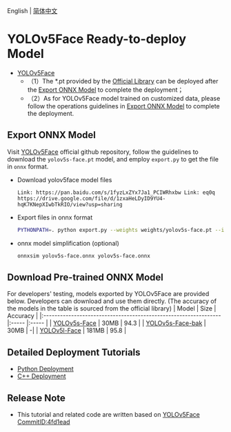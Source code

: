 English | [简体中文](README.md)
# YOLOv5Face Ready-to-deploy Model

- [YOLOv5Face](https://github.com/deepcam-cn/yolov5-face/commit/4fd1ead)
  - （1）The *.pt provided by the [Official Library](https://github.com/deepcam-cn/yolov5-face/) can be deployed after the [Export ONNX Model](#导出ONNX模型) to complete the deployment；
  - （2）As for YOLOv5Face model trained on customized data, please follow the operations guidelines in [Export ONNX Model](#%E5%AF%BC%E5%87%BAONNX%E6%A8%A1%E5%9E%8B)  to complete the deployment.

## Export ONNX Model

Visit [YOLOv5Face](https://github.com/deepcam-cn/yolov5-face) official github repository, follow the guidelines to download the `yolov5s-face.pt` model, and employ `export.py` to get the file in `onnx` format.

* Download yolov5face model files
  ```
  Link: https://pan.baidu.com/s/1fyzLxZYx7Ja1_PCIWRhxbw Link: eq0q  
  https://drive.google.com/file/d/1zxaHeLDyID9YU4-hqK7KNepXIwbTkRIO/view?usp=sharing
  ```

* Export files in onnx format
  ```bash
  PYTHONPATH=. python export.py --weights weights/yolov5s-face.pt --img_size 640 640 --batch_size 1  
  ```
* onnx model simplification (optional)
  ```bash
  onnxsim yolov5s-face.onnx yolov5s-face.onnx
  ```

## Download Pre-trained ONNX Model

For developers' testing, models exported by YOLOv5Face are provided below. Developers can download and use them directly. (The accuracy of the models in the table is sourced from the official library)
| Model                                                               | Size    | Accuracy    |
|:---------------------------------------------------------------- |:----- |:----- |
| [YOLOv5s-Face](https://bj.bcebos.com/paddlehub/fastdeploy/yolov5s-face.onnx) | 30MB | 94.3 |
| [YOLOv5s-Face-bak](https://bj.bcebos.com/paddlehub/fastdeploy/yolov5face-s-640x640.bak.onnx) | 30MB | -|
| [YOLOv5l-Face](https://bj.bcebos.com/paddlehub/fastdeploy/yolov5face-l-640x640.onnx ) | 181MB | 95.8 |


## Detailed Deployment Tutorials

- [Python Deployment](python)
- [C++ Deployment](cpp)


## Release Note

- This tutorial and related code are written based on [YOLOv5Face CommitID:4fd1ead](https://github.com/deepcam-cn/yolov5-face/commit/4fd1ead) 
